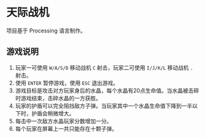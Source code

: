 # 天际战机
项目基于 Processing 语言制作。
## 游戏说明
1. 玩家一可使用 `W/A/S/D` 移动战机 `C` 射击，玩家二可使用 `I/J/K/L` 移动战机 `.` 射击。
2. 使用 `ENTER` 暂停游戏，使用 `ESC` 退出游戏。
3. 游戏目标是攻击对方玩家身后的水晶，每个水晶有20点生命值。当水晶被击碎时游戏结束，击碎水晶的一方获胜。
4. 玩家的护盾可以完全阻挡敌方子弹。当玩家其中一个水晶生命值下降到一半以下时，护盾会稍微增大。
5. 每击中一次敌方水晶玩家分数增加一分。
6. 每个玩家在屏幕上一共只能存在十颗子弹。
